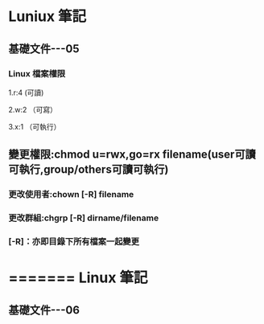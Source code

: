 Luniux 筆記
===========
基礎文件---05
-----------
### Linux 檔案權限
1.r:4 (可讀)

2.w:2 （可寫）

3.x:1 （可執行）

## 變更權限:chmod u=rwx,go=rx filename(user可讀可執行,group/others可讀可執行)

### 更改使用者:chown [-R] filename
### 更改群組:chgrp [-R] dirname/filename
### [-R]：亦即目錄下所有檔案一起變更
=======
Linux 筆記
====
基礎文件---06
---

